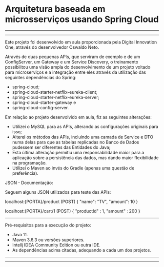 <h1> Arquitetura baseada em microsserviços usando Spring Cloud </h1>

<hr>
<hr>

Este projeto foi desenvolvido em aula proporcionada pela Digital Innovation One, através do desenvolvedor Oswaldo Neto.

Através de duas pequenas APIs, que serviram de exemplo e de um ConfigServer, um Gateway e um Service Discovery, o treinamento possibilitou uma visão ampla do desenvolvimento de um projeto voltado para microserviços e a integração entre eles através da utilização das seguintes dependências do Spring:

- spring-cloud;
- spring-cloud-starter-netflix-eureka-client;
- spring-cloud-starter-netflix-eureka-server;
- spring-cloud-starter-gateway e
- spring-cloud-config-server.

Em relação ao projeto desenvolvido em aula, fiz as seguintes alterações:

- Utilizei o MySQL para as APIs, alterando as configurações originais para isso;
- Alterei os métodos das APIs, incluindo uma camada de Service e DTO numa delas para que as tabelas replicadas no Banco de Dados pudessem ser diferentes das Entidades do Java;
- Esta última alteração permitiu uma responsabilidade maior para a aplicação sobre a persistência das dados, mas dando maior flexibilidade na programação.
- Utilizei o Maven ao invés do Gradle (apenas uma questão de preferência).

JSON - Documentação:

Seguem alguns JSON utilizados para teste das APIs:

localhost:{PORTA}/product (POST)
{
"name": "TV",
"amount": 10
}

localhost:{PORTA}/cart/1 (POST)
{
"productId" : 1,
"amount" : 200
}

<hr>

Pré-requisitos para a execução do projeto:

- Java 11.
- Maven 3.6.3 ou versões superiores.
- Intellj IDEA Community Edition ou outra IDE.
- As dependências acima citadas, adequando a cada um dos projetos.

<hr>
<hr>